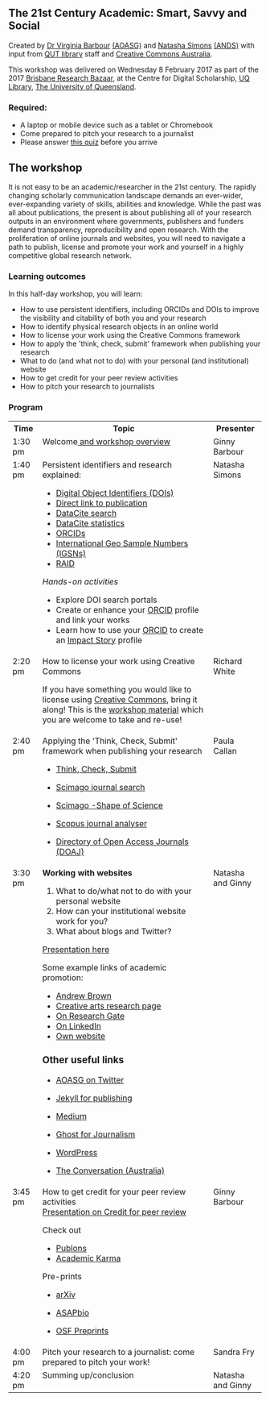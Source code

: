 ## The 21st Century Academic: Smart, Savvy and Social 
Created by [Dr Virginia Barbour](https://twitter.com/ginnybarbour) [(AOASG)](https://twitter.com/openaccess_anz) and [Natasha Simons](https://twitter.com/n_simons) [(ANDS)](http://www.ands.org.au/) with input from [QUT library](https://www.library.qut.edu.au/) staff and [Creative Commons Australia](http://creativecommons.org.au/).
 
This workshop was delivered on Wednesday 8 February 2017 as part of the 2017 [Brisbane Research Bazaar](https://2017.resbaz.com/brisbane),  at the Centre for Digital Scholarship, [UQ Library](https://www.library.uq.edu.au/), [The University of Queensland](https://www.uq.edu.au/).
 
### Required:

- A laptop or mobile device such as a tablet or Chromebook
- Come prepared to pitch your research to a journalist
- Please answer [this quiz](https://goo.gl/forms/BESSSxaLoghi7BcD2) before you arrive
 
## The workshop

It is not easy to be an academic/researcher in the 21st century. The rapidly changing scholarly communication landscape demands an ever-wider, ever-expanding variety of skills,
abilities and knowledge. While the past was all about publications, the present is about publishing all of your research outputs in an environment where governments, publishers and
funders demand transparency, reproducibility and open research. With the proliferation of online journals and websites, you will need to navigate a path to publish, license and promote your
work and yourself in a highly competitive global research network.
 
### Learning outcomes

In this half-day workshop, you will learn:
 
- How to use persistent identifiers, including ORCIDs and DOIs to improve the visibility and citability of both you and your research
- How to identify physical research objects in an online world
- How to license your work using the Creative Commons framework
- How to apply the 'think, check, submit' framework when publishing your research
- What to do (and what not to do) with your personal (and institutional) website
- How to get credit for your peer review activities
- How to pitch your research to journalists
 
### Program
 
<table>
 
<tr>
  <th>Time</th>
  <th>Topic</th>
  <th>Presenter</th>
</tr>
 
<tr>
  <td valign="top">1:30 pm</td>
  <td valign="top">Welcome<a href="https://github.com/weaverbel/21CAsss/blob/master/ResBaz17workshop%20intro.pptx"> and workshop overview</a> </td> 
  <td valign="top">Ginny Barbour</td>
</tr>
 
<tr>
  <td valign="top">1:40 pm</td>
  <td valign="top">Persistent identifiers and research explained:
  
- [Digital Object Identifiers (DOIs)](https://www.doi.org/)
- [Direct link to publication](https://doi.org/10.4225/08/5858219e78f9a)
- [DataCite search](https://search.datacite.org/)
- [DataCite statistics](https://stats.datacite.org/)
- [ORCIDs](https://orcid.org/)
- [International Geo Sample Numbers (IGSNs)](http://www.geosamples.org/aboutigsn)
- [RAID](http://www.raid.org.au)
 
<em>Hands-on activities</em>

- Explore DOI search portals
- Create or enhance your [ORCID](https://orcid.org/) profile and link your works
- Learn how to use your [ORCID](https://orcid.org/) to create an [Impact Story](https://impactstory.org/) profile</td>
 
<td valign="top">Natasha Simons</td>
</tr>
 
<tr>
 
  <td valign="top">2:20 pm</td>
  <td valign="top">How to license your work using Creative Commons
 
If you have something you would like to license using [Creative Commons](http://creativecommons.org.au/), bring it along!
This is the <a href="https://docs.google.com/document/d/1tPsc8RDKBJP7R5Z81PYy7vO4sPoYFlJGFK9DDkbjpM0/edit?usp=sharing">workshop material</a> which you are welcome to take and re-use!
</td>
 
  <td valign="top">Richard White</td>
</tr>
<tr>
<td valign="top">2:40 pm </td>
<td valign="top">Applying the 'Think, Check, Submit' framework when publishing your research

- [Think, Check, Submit](https://thinkchecksubmit.org/)
- [Scimago journal search](http://www.scimagojr.com/)
- [Scimago -Shape of Science](http://www.scimagojr.com/shapeofscience/)
- [Scopus journal analyser](https://www.scopus.com/source/eval.uri)
- [Directory of Open Access Journals (DOAJ)](https://doaj.org/)  </td>
  <td valign="top">Paula Callan</td>
  </tr>
  
  <tr>
  <td valign="top">3:30 pm </td>
  <td valign="top"><strong>Working with websites</strong>
  
1. What to do/what not to do with your personal website
2. How can your institutional website work for you?
3. What about blogs and Twitter?

[Presentation here](https://github.com/weaverbel/21CAsss/blob/master/Resbaz%20twitter.pptx)


Some example links of academic promotion:
 
- [Andrew Brown](https://experts.griffith.edu.au/academic/andrew.r.brown)
- [Creative arts research page](https://www.gccar.com.au/griffith-centre-for-creative-arts-research/members/full/andrew-brown/)
- [On Research Gate](https://www.researchgate.net/profile/Andrew_Brown11)
- [On LinkedIn](https://www.linkedin.com/in/andrew-brown-168473/)
- [Own website](http://explodingart.com/wp/)
 
### Other useful links

- [AOASG on Twitter](twitter.com/openaccess_anz)
- [Jekyll for publishing](https://jekyllrb.com/)
- [Medium](https://medium.com)
- [Ghost for Journalism](https://blog.ghost.org/)
- [WordPress](https://wordpress.com/)
- [The Conversation (Australia)](https://theconversation.com/au) </td>
 
  <td valign="top">Natasha and Ginny  </td>
  </tr>
  <tr>
  <td valign="top">3:45 pm </td>
  <td valign="top">How to get credit for your peer review activities<br>
  <a href="https://github.com/weaverbel/21CAsss/blob/master/ResBas_Barbour_Credit_Peer_review.pptx">Presentation on Credit for peer review</a><br>
  
Check out
  
- [Publons](https://publons.com/home/)
- [Academic Karma](http://academickarma.org/)

Pre-prints

- [arXiv](https://arxiv.org/)
- [ASAPbio](http://asapbio.org/)
- [OSF Preprints](https://osf.io/preprints ) </td>

  <td valign="top">Ginny Barbour  </td>
  </tr>
  <tr>
  <td valign="top">4:00 pm </td>
  <td valign="top">Pitch your research to a journalist: come prepared to pitch your work!  </td>
  <td valign="top">Sandra Fry  </td>
  </tr>
  <tr>
  <td valign="top">4:20 pm</td>
    <td valign="top">Summing up/conclusion  </td>
  <td valign="top">Natasha and Ginny  </td>
  </tr>
   
</table>
